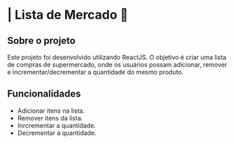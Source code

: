 ﻿# | Lista de Mercado 🛒

## Sobre o projeto

  Este projeto foi desenvolvido utilizando ReactJS. O objetivo é criar uma lista de compras de supermercado, onde os usuários possam adicionar, remover e incrementar/decrementar a quantidade do mesmo produto.

## Funcionalidades

  - Adicionar itens na lista.
  - Remover itens da lista.
  - Inrcrementar a quantidade.
  - Decrementar a quantidade.

